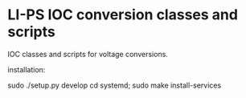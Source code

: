 # LI-PS IOC conversion classes and scripts

IOC classes and scripts for voltage conversions.

installation:

 sudo ./setup.py develop
 cd systemd; sudo make install-services
